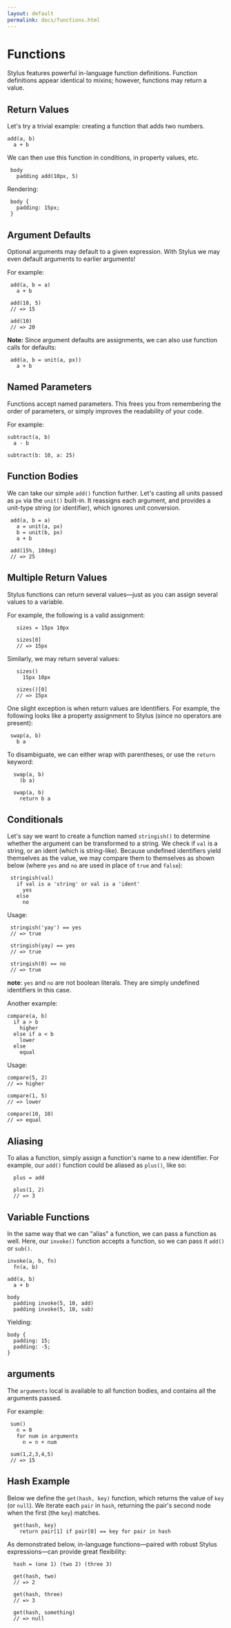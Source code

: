 ```yaml
---
layout: default
permalink: docs/functions.html
---
```


# Functions

 Stylus features powerful in-language function definitions. Function definitions appear identical to mixins; however, functions may return a value.

## Return Values

 Let's try a trivial example: creating a function that adds two numbers.

    add(a, b)
      a + b

 We can then use this function in conditions, in property values, etc.
 
     body 
       padding add(10px, 5)

 Rendering:
     
     body {
       padding: 15px;
     }

## Argument Defaults

 Optional arguments may default to a given expression. With Stylus we may even default arguments to earlier arguments! 
 
 For example:
 
 
     add(a, b = a)
       a + b

     add(10, 5)
     // => 15
     
     add(10)
     // => 20

**Note:** Since argument defaults are assignments, we can also use function calls for defaults:

     add(a, b = unit(a, px))
       a + b

## Named Parameters

Functions accept named parameters. This frees you from remembering the order of parameters, or simply improves the readability of your code.

For example:

    subtract(a, b)
      a - b

    subtract(b: 10, a: 25)

## Function Bodies

 We can take our simple `add()` function further. Let's casting all units passed as `px` via the `unit()` built-in. It reassigns each argument, and provides a unit-type string (or identifier), which ignores unit conversion.
 
     add(a, b = a)
       a = unit(a, px)
       b = unit(b, px)
       a + b

     add(15%, 10deg)
     // => 25

## Multiple Return Values

 Stylus functions can return several values—just as you can assign several values to a variable. 
 
 For example, the following is a valid assignment:
 
       sizes = 15px 10px
     
       sizes[0]
       // => 15px 

Similarly, we may return several values:

       sizes()
         15px 10px

       sizes()[0]
       // => 15px

One slight exception is when return values are identifiers. For example, the following looks like a property assignment to Stylus (since no operators are present):

     swap(a, b)
       b a

To disambiguate, we can either wrap with parentheses, or use the `return` keyword:

      swap(a, b)
        (b a)

      swap(a, b)
        return b a

## Conditionals

 Let's say we want to create a function named `stringish()` to determine whether the argument can be transformed to a string. We check if `val` is a string, or an ident (which is string-like). Because undefined identifiers yield themselves as the value, we may compare them to themselves as shown below (where `yes` and `no` are used in place of `true` and `false`):
 
 
     stringish(val)
       if val is a 'string' or val is a 'ident'
         yes
       else
         no

Usage:

     stringish('yay') == yes
     // => true
   
     stringish(yay) == yes
     // => true
   
     stringish(0) == no
     // => true

__note__: `yes` and `no` are not boolean literals. They are simply undefined identifiers in this case.

Another example:

    compare(a, b)
      if a > b
        higher
      else if a < b
        lower
      else
        equal

Usage:

    compare(5, 2)
    // => higher

    compare(1, 5)
    // => lower

    compare(10, 10)
    // => equal

## Aliasing

  To alias a function, simply assign a function's name to a new identifier. For example, our `add()` function could be aliased as `plus()`, like so:
  
      plus = add
      
      plus(1, 2)
      // => 3

## Variable Functions

  In the same way that we can "alias" a function, we can pass a function as well. Here, our `invoke()` function accepts a function, so we can pass it `add()` or `sub()`.

    invoke(a, b, fn)
      fn(a, b)

    add(a, b)
      a + b

    body
      padding invoke(5, 10, add)
      padding invoke(5, 10, sub)

Yielding:

    body {
      padding: 15;
      padding: -5;
    }

## arguments

 The `arguments` local is available to all function bodies, and contains all the arguments passed. 
 
 For example:
 
     sum()
       n = 0
       for num in arguments
         n = n + num

     sum(1,2,3,4,5)
     // => 15

## Hash Example

 Below we define the `get(hash, key)` function, which returns the
 value of `key` (or `null`). We iterate each `pair` in `hash`, returning the pair's second node when the first (the `key`) matches. 

      get(hash, key)
        return pair[1] if pair[0] == key for pair in hash

As demonstrated below, in-language functions—paired with robust Stylus expressions—can provide great flexibility:
      
      hash = (one 1) (two 2) (three 3)
      
      get(hash, two)
      // => 2

      get(hash, three)
      // => 3

      get(hash, something)
      // => null

